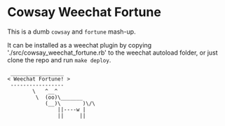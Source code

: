 Cowsay Weechat Fortune
======================

This is a dumb `cowsay` and `fortune` mash-up.

It can be installed as a weechat plugin by copying './src/cowsay_weechat_fortune.rb' to the weechat autoload folder, or just clone the repo and run `make deploy`.


```
 _________________
< Weechat Fortune! >
 -----------------
        \   ^__^
         \  (oo)\_______
            (__)\       )\/\
                ||----w |
                ||     ||

```
